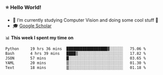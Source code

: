 ### ⭐️ Hello World!

<!--
**hologerry/hologerry** is a ✨ _special_ ✨ repository because its `README.md` (this file) appears on your GitHub profile.

Here are some ideas to get you started:

- 🔭 I’m currently working and studying on Computer Vision
- 🌱 I’m currently learning at Peking University
- 💬 Ask me about 
- 📫 How to reach me: E-mail
- 😄 Pronouns: he/his
- ⚡ Fun fact: Music is the Power
-->


- 🔭 I’m currently studying Computer Vision and doing some cool stuff 🤖
- 🎓 [Google Scholar](https://scholar.google.com/citations?user=3ykqW9wAAAAJ&hl=en)


📊 **This week I spent my time on**

<!--START_SECTION:waka-->

```txt
Python     19 hrs 36 mins  ██████████████████▓░░░░░░   75.06 %
Bash       4 hrs 39 mins   ████▒░░░░░░░░░░░░░░░░░░░░   17.82 %
JSON       57 mins         █░░░░░░░░░░░░░░░░░░░░░░░░   03.65 %
YAML       20 mins         ▒░░░░░░░░░░░░░░░░░░░░░░░░   01.30 %
Text       18 mins         ▒░░░░░░░░░░░░░░░░░░░░░░░░   01.18 %
```

<!--END_SECTION:waka-->

